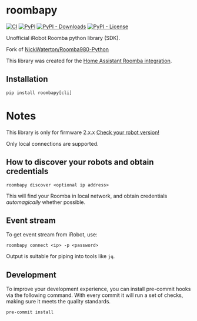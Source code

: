# roombapy

[![CI](https://github.com/pschmitt/roombapy/actions/workflows/ci.yaml/badge.svg)](https://github.com/pschmitt/roombapy/actions/workflows/ci.yaml)
[![PyPI](https://img.shields.io/pypi/v/roombapy)](https://pypi.org/project/roombapy/)
[![PyPI - Downloads](https://img.shields.io/pypi/dm/roombapy)](https://pypi.org/project/roombapy/)
[![PyPI - License](https://img.shields.io/pypi/l/roombapy)](./LICENSE)

Unofficial iRobot Roomba python library (SDK).

Fork of [NickWaterton/Roomba980-Python](https://github.com/NickWaterton/Roomba980-Python)

This library was created for the [Home Assistant Roomba integration](https://www.home-assistant.io/integrations/roomba/).

## Installation

```shell
pip install roombapy[cli]
```

# Notes

This library is only for firmware 2.x.x [Check your robot version!](http://homesupport.irobot.com/app/answers/detail/a_id/529)

Only local connections are supported.

## How to discover your robots and obtain credentials

```shell
roombapy discover <optional ip address>
```
This will find your Roomba in local network, and obtain credentials _automagically_ whether possible.

## Event stream

To get event stream from iRobot, use:

```shell
roombapy connect <ip> -p <password>
```

Output is suitable for piping into tools like `jq`.

## Development

To improve your development experience, you can install pre-commit hooks via the following command.
With every commit it will run a set of checks, making sure it meets the quality standards.

```shell
pre-commit install
```
